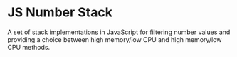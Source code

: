 JS Number Stack
===============

A set of stack implementations in JavaScript for filtering number values and providing a choice between high memory/low CPU and high memory/low CPU methods.
